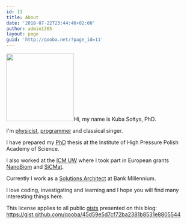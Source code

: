 ```yaml
---
id: 11
title: About
date: '2018-07-22T23:44:46+02:00'
author: admin1365
layout: page
guid: 'http://qooba.net/?page_id=11'
---
```


<img class="size-full wp-image-23 alignleft" src="https://qooba.net/wp-content/uploads/2020/07/14150080.png" alt="" width="180" />Hi, my name is Kuba Sołtys, PhD.

I'm [physicist](https://scholar.google.pl/citations?user=IebPbgsAAAAJ&amp;hl=pl), [programmer](https://github.com/qooba) and classical singer.

I have prepared my [PhD](https://www.unipress.waw.pl/index.php?option=com_content&amp;view=article&amp;id=730%3Adr-jakub-sotys&amp;catid=79%3Adoctorates&amp;Itemid=139&amp;lang=en) thesis at the Institute of High Pressure Polish Academy of Science.

I also worked at the [ICM UW](https://icm.edu.pl/en/) where I took part in European grants [NanoBiom](http://www.ifpan.edu.pl/nanobiom/index_en.html) and [SiCMat](http://sicmat.materials.pl/?hl=en).

Currently I work as a [Solutions Architect](https://www.linkedin.com/in/qooba/) at Bank Millennium.

I love coding, investigating and learning and I hope you will find many interesting things here.

This license applies to all public [gists](https://gist.github.com/qooba) presented on this blog:
https://gist.github.com/qooba/45d59e5d7cf72ba2381b8531e8805544